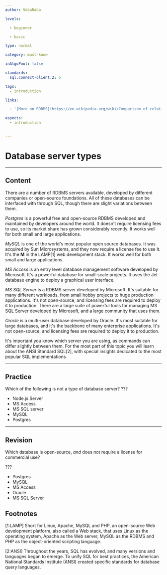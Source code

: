 ```yaml
---
author: SebaRaba

levels:

  - beginner

  - basic

type: normal

category: must-know

inAlgoPool: false

standards:
  sql.connect-client.2: 5

tags:
  - introduction

links:

  - '[More on RDBMS](https://en.wikipedia.org/wiki/Comparison_of_relational_database_management_systems){website}'

aspects:
  - introduction


---
```


# Database server types

---
## Content

There are a number of RDBMS servers available, developed by different companies or open-source foundations. All of these databases can be interfaced with through SQL, though there are slight variations between them.

*Postgres* is a powerful free and open-source RDBMS developed and maintained by developers around the world. It doesn't require licensing fees to use, so its market share has grown considerably recently. It works well for both small and large applications.

*MySQL* is one of the world's most popular open source databases. It was acquired by Sun Microsystems, and they now require a license fee to use it. It's the **M** in the LAMP[1] web development stack. It works well for both small and large applications.

*MS Access* is an entry level database management software developed by Microsoft. It's a powerful database for small-scale projects. It uses the Jet database engine to deploy a graphical user interface.

*MS SQL Server* is a RDBMS server developed by Microsoft. It's suitable for many different workloads, from small hobby projects to huge production applications. It's not open-source, and licensing fees are required to deploy it to production. There are a large suite of powerful tools for managing MS SQL Server developed by Microsoft, and a large community that uses them.

*Oracle* is a multi-user database developed by Oracle. It's most suitable for large databases, and it's the backbone of many enterprise applications. It's not open-source, and licensing fees are required to deploy it to production.

It's important you know which server you are using, as commands can differ slightly between them. For the most part of this topic you will learn about the ANSI Standard SQL[2], with special insights dedicated to the most popular SQL implementations

---
## Practice

Which of the following is not a type of database server?
???

* Node.js Server
* MS Access
* MS SQL server
* MySQL
* Postgres

---
## Revision

Which database is open-source, _and_ does not require a license for commercial use?

???

* Postgres
* MySQL
* MS Access
* Oracle
* MS SQL Server


## Footnotes

[1:LAMP]
Short for Linux, Apache, MySQL and PHP, an open-source Web development platform, also called a Web stack, that uses Linux as the operating system, Apache as the Web server, MySQL as the RDBMS and PHP as the object-oriented scripting language.

[2:ANSI]
Throughout the years, SQL has evolved, and many versions and languages began to emerge. To unify SQL for best practices, the American National Standards Institute (ANSI) created specific standards for database query languages.
